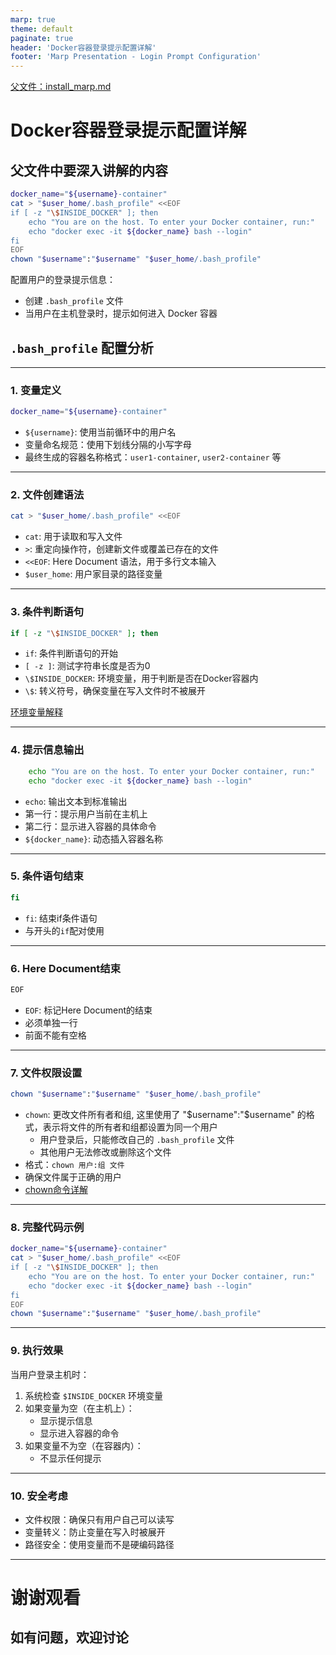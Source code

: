 ```yaml
---
marp: true
theme: default
paginate: true
header: 'Docker容器登录提示配置详解'
footer: 'Marp Presentation - Login Prompt Configuration'
---
```


[父文件：install_marp.md](../install_marp.md)

# Docker容器登录提示配置详解

## 父文件中要深入讲解的内容

```bash
docker_name="${username}-container"
cat > "$user_home/.bash_profile" <<EOF
if [ -z "\$INSIDE_DOCKER" ]; then
    echo "You are on the host. To enter your Docker container, run:"
    echo "docker exec -it ${docker_name} bash --login"
fi
EOF
chown "$username":"$username" "$user_home/.bash_profile"
```

配置用户的登录提示信息：
- 创建 `.bash_profile` 文件
- 当用户在主机登录时，提示如何进入 Docker 容器

## `.bash_profile` 配置分析

---

### 1. 变量定义

```bash
docker_name="${username}-container"
```

- `${username}`: 使用当前循环中的用户名
- 变量命名规范：使用下划线分隔的小写字母
- 最终生成的容器名称格式：`user1-container`, `user2-container` 等

---

### 2. 文件创建语法

```bash
cat > "$user_home/.bash_profile" <<EOF
```

- `cat`: 用于读取和写入文件
- `>`: 重定向操作符，创建新文件或覆盖已存在的文件
- `<<EOF`: Here Document 语法，用于多行文本输入
- `$user_home`: 用户家目录的路径变量

---

### 3. 条件判断语句

```bash
if [ -z "\$INSIDE_DOCKER" ]; then
```

- `if`: 条件判断语句的开始
- `[ -z ]`: 测试字符串长度是否为0
- `\$INSIDE_DOCKER`: 环境变量，用于判断是否在Docker容器内
- `\$`: 转义符号，确保变量在写入文件时不被展开

[环境变量解释](marp-level-2/inside_docker_explanation.md)

---

### 4. 提示信息输出

```bash
    echo "You are on the host. To enter your Docker container, run:"
    echo "docker exec -it ${docker_name} bash --login"
```

- `echo`: 输出文本到标准输出
- 第一行：提示用户当前在主机上
- 第二行：显示进入容器的具体命令
- `${docker_name}`: 动态插入容器名称

---

### 5. 条件语句结束

```bash
fi
```

- `fi`: 结束if条件语句
- 与开头的`if`配对使用

---

### 6. Here Document结束

```bash
EOF
```

- `EOF`: 标记Here Document的结束
- 必须单独一行
- 前面不能有空格

---

### 7. 文件权限设置

```bash
chown "$username":"$username" "$user_home/.bash_profile"
```

- `chown`: 更改文件所有者和组, 这里使用了 "\$username":"\$username" 的格式，表示将文件的所有者和组都设置为同一个用户
    - 用户登录后，只能修改自己的 `.bash_profile` 文件
    - 其他用户无法修改或删除这个文件
- 格式：`chown 用户:组 文件`
- 确保文件属于正确的用户
- [chown命令详解](marp-level-2/chown_command_explanation.md)

---

### 8. 完整代码示例

```bash
docker_name="${username}-container"
cat > "$user_home/.bash_profile" <<EOF
if [ -z "\$INSIDE_DOCKER" ]; then
    echo "You are on the host. To enter your Docker container, run:"
    echo "docker exec -it ${docker_name} bash --login"
fi
EOF
chown "$username":"$username" "$user_home/.bash_profile"
```

---

### 9. 执行效果

当用户登录主机时：
1. 系统检查 `$INSIDE_DOCKER` 环境变量
2. 如果变量为空（在主机上）：
   - 显示提示信息
   - 显示进入容器的命令
3. 如果变量不为空（在容器内）：
   - 不显示任何提示

---

### 10. 安全考虑

- 文件权限：确保只有用户自己可以读写
- 变量转义：防止变量在写入时被展开
- 路径安全：使用变量而不是硬编码路径

---

# 谢谢观看
## 如有问题，欢迎讨论